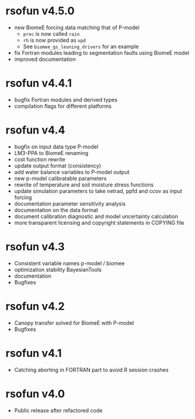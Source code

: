 # rsofun v4.5.0

* new BiomeE forcing data matching that of P-model
  * `prec` is now called `rain`
  * `rh` is now provided as `vpd`
  * See `biomee_gs_leuning_drivers` for an example
* fix Fortran modules leading to segmentation faults using BiomeE model
* improved documentation

# rsofun v4.4.1

* bugfix Fortran modules and derived types
* compilation flags for different platforms

# rsofun v4.4

* bugfix on input data type P-model
* LM3-PPA to BiomeE renaming
* cost function rewrite
* update output format (consistency)
* add water balance variables to P-model output
* new p-model calibratable parameters
* rewrite of temperature and soil moisture stress functions
* update simulation parameters to take netrad, ppfd and ccov as input forcing
* documentation parameter sensitivity analysis
* documentation on the data format
* document calibration diagnostic and model uncertainty calculation
* more transparent licensing and copyright statements in COPYING file

# rsofun v4.3

* Consistent variable names p-model / biomee
* optimization stability BayesianTools
* documentation
* Bugfixes

# rsofun v4.2

* Canopy transfer solved for BiomeE with P-model
* Bugfixes

# rsofun v4.1

* Catching aborting in FORTRAN part to avoid R session crashes

# rsofun v4.0

* Public release after refactored code
